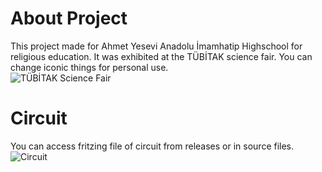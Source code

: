 # About Project
This project made for Ahmet Yesevi Anadolu İmamhatip Highschool for religious education. It was exhibited at the TÜBİTAK science fair. You can change iconic things for personal use.<br>
![TÜBİTAK Science Fair](https://user-images.githubusercontent.com/46069238/144192868-fa6d0620-0efd-4adf-93dc-cbf0e7eee6b7.jpg)

# Circuit
You can access fritzing file of circuit from releases or in source files.
![Circuit](https://user-images.githubusercontent.com/46069238/144193045-c22edb33-9b63-449d-9f99-e7f890a14626.jpg)
